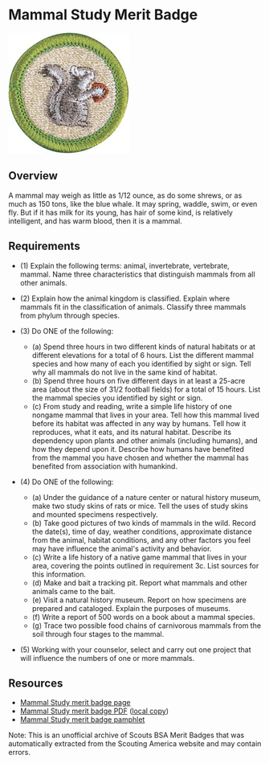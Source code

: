 

# Mammal Study Merit Badge

![Mammal Study Merit Badge](images/mammal-study-merit-badge.jpg)

## Overview



A mammal may weigh as little as 1/12 ounce, as do some shrews, or as much as 150 tons, like the blue whale. It may spring, waddle, swim, or even fly. But if it has milk for its young, has hair of some kind, is relatively intelligent, and has warm blood, then it is a mammal.

## Requirements

* (1) Explain the following terms: animal, invertebrate, vertebrate, mammal. Name three characteristics that distinguish mammals from all other animals.
* (2) Explain how the animal kingdom is classified. Explain where mammals fit in the classification of animals. Classify three mammals from phylum through species.
* (3) Do ONE of the following:
    * (a) Spend three hours in two different kinds of natural habitats or at different elevations for a total of 6 hours. List the different mammal species and how many of each you identified by sight or sign. Tell why all mammals do not live in the same kind of habitat.
    * (b) Spend three hours on five different days in at least a 25-acre area (about the size of 31/2 football fields) for a total of 15 hours. List the mammal species you identified by sight or sign.
    * (c) From study and reading, write a simple life history of one nongame mammal that lives in your area. Tell how this mammal lived before its habitat was affected in any way by humans. Tell how it reproduces, what it eats, and its natural habitat. Describe its dependency upon plants and other animals (including humans), and how they depend upon it. Describe how humans have benefited from the mammal you have chosen and whether the mammal has benefited from association with humankind.


* (4) Do ONE of the following:
    * (a) Under the guidance of a nature center or natural history museum, make two study skins of rats or mice. Tell the uses of study skins and mounted specimens respectively.
    * (b) Take good pictures of two kinds of mammals in the wild. Record the date(s), time of day, weather conditions, approximate distance from the animal, habitat conditions, and any other factors you feel may have influence the animal's activity and behavior.
    * (c) Write a life history of a native game mammal that lives in your area, covering the points outlined in requirement 3c. List sources for this information.
    * (d) Make and bait a tracking pit. Report what mammals and other animals came to the bait.
    * (e) Visit a natural history museum. Report on how specimens are prepared and cataloged. Explain the purposes of museums.
    * (f) Write a report of 500 words on a book about a mammal species.
    * (g) Trace two possible food chains of carnivorous mammals from the soil through four stages to the mammal.


* (5) Working with your counselor, select and carry out one project that will influence the numbers of one or more mammals.


## Resources

- [Mammal Study merit badge page](https://www.scouting.org/merit-badges/mammal-study/)
- [Mammal Study merit badge PDF](https://filestore.scouting.org/filestore/Merit_Badge_ReqandRes/2023_Updates/35916(23)_Mammal_Study_REQ.pdf) ([local copy](files/mammal-study-merit-badge.pdf))
- [Mammal Study merit badge pamphlet](None)

Note: This is an unofficial archive of Scouts BSA Merit Badges that was automatically extracted from the Scouting America website and may contain errors.